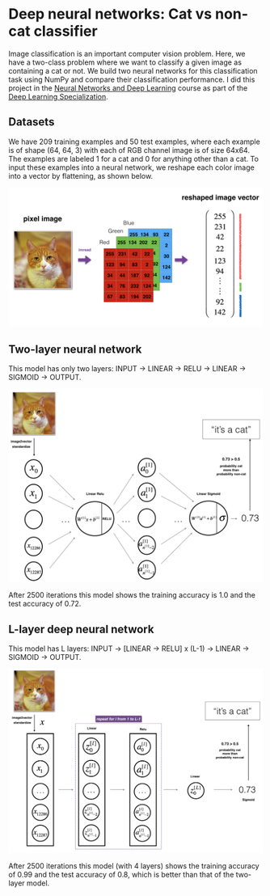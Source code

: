 # Deep neural networks: Cat vs non-cat classifier

Image classification is an important computer vision problem. Here, we have a two-class problem where we want to classify a given image as containing a cat or not. We build two neural networks for this classification task using NumPy and compare their classification performance. I did this project in the [Neural Networks and Deep Learning](https://www.coursera.org/learn/neural-networks-deep-learning) course as part of the [Deep Learning Specialization](https://www.coursera.org/specializations/deep-learning).

## Datasets
We have 209 training examples and 50 test examples, where each example is of shape (64, 64, 3) with each of RGB channel image is of size 64x64. The examples are labeled 1 for a cat and 0 for anything other than a cat. To input these examples into a neural network, we reshape each color image into a vector by flattening, as shown below.

![Image to vector conversion of input](images/imvectorkiank.png)

## Two-layer neural network
This model has only two layers: INPUT -> LINEAR -> RELU -> LINEAR -> SIGMOID -> OUTPUT.

![Two-layer model architecture](images/2layerNN_kiank.png)

After 2500 iterations this model shows the training accuracy is 1.0 and the test accuracy of 0.72.

## L-layer deep neural network
This model has L layers: INPUT -> [LINEAR -> RELU] x (L-1) -> LINEAR -> SIGMOID -> OUTPUT.

![L-layer model architecture](images/LlayerNN_kiank.png)

After 2500 iterations this model (with 4 layers) shows the training accuracy of 0.99 and the test accuracy of 0.8, which is better than that of the two-layer model.
